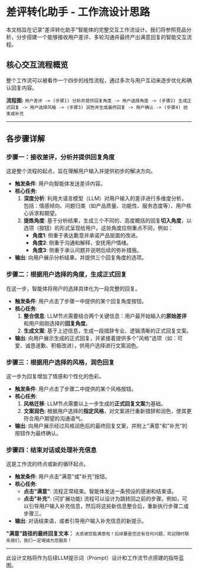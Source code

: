 # 差评转化助手 - 工作流设计思路

本文档旨在记录"差评转化助手"智能体的完整交互工作流设计。我们将参照竞品分析，分步搭建一个能够接收用户差评、多轮沟通并最终产出满意回复的智能交互流程。

## 核心交互流程概览

整个工作流可以被看作一个四步的线性流程，通过多次与用户互动来逐步优化和确认回复内容。

**流程图:**
`用户差评 -> (步骤1) 分析并提供回复角度 -> 用户选择角度 -> (步骤2) 生成正式回复 -> 用户选择风格 -> (步骤3) 润色并生成最终回复 -> 用户确认 -> (步骤4) 结束或补充`

---

## 各步骤详解

### 步骤一：接收差评，分析并提供回复角度

这是整个流程的起点，旨在理解用户输入并提供初步的解决方向。

*   **触发条件**: 用户向智能体发送差评内容。
*   **核心任务**:
    1.  **深度分析**: 利用大语言模型（LLM）对用户输入的差评进行多维度分析，包括：情感倾向、问题归类（如产品质量、功能性、服务态度等）、用户核心诉求和期望。
    2.  **提炼角度**: 基于分析结果，生成三个不同的、高度概括的回复**切入角度**，以选项（按钮）的形式呈现给用户。这些角度应侧重点不同，例如：
        *   **角度1**: 侧重于表达歉意并承诺产品层面的改进。
        *   **角度2**: 侧重于沟通和解释，安抚用户情绪。
        *   **角度3**: 侧重于承认问题并说明后续的弥补措施。
*   **输出**: 向用户展示分析结果，并提供三个回复角度的选项。

### 步骤二：根据用户选择的角度，生成正式回复

在这一步，智能体将用户的选择具体化为一段完整的回复。

*   **触发条件**: 用户点击了步骤一中提供的某个回复角度按钮。
*   **核心任务**:
    1.  **整合信息**: LLM节点需要结合两个关键信息：用户最开始输入的**原始差评**和用户刚刚选择的**回复角度**。
    2.  **生成文案**: 基于上述信息，生成一段措辞专业、逻辑清晰的正式回复文案。
*   **输出**: 向用户展示生成的正式回复，并紧接着提供多个"风格"选项（如：可爱、诚恳道歉、积极改进），供用户选择进行文案润色。

### 步骤三：根据用户选择的风格，润色回复

这一步为回复增加了情感和个性化的色彩。

*   **触发条件**: 用户点击了步骤二中提供的某个风格按钮。
*   **核心任务**:
    1.  **风格迁移**: LLM节点需要以上一步生成的**正式回复文案**为基础。
    2.  **文案润色**: 根据用户选择的**指定风格**，对文案进行重新措辞和润色，使其更符合用户期望的沟通语气。
*   **输出**: 向用户展示经过风格润色后的最终回复文案，并附上"满意"和"补充"的按钮作为最终确认。

### 步骤四：结束对话或处理补充信息

这是工作流的终点或新的循环起点。

*   **触发条件**: 用户点击"满意"或"补充"按钮。
*   **核心任务**:
    *   **点击"满意"**: 流程正常结束。智能体发送一条预设的感谢和结束语。
    *   **点击"补充"**: (可扩展功能) 流程可以设计为跳转回之前的步骤。例如，可以引导用户输入补充信息，然后将这些新信息整合后，重新执行步骤二或步骤三。
*   **输出**: 对话结束语，或者引导用户输入补充信息的新提示。

**"满意"路径的最终回复文本：**
`太感谢您能满意啦！后续要是您还有任何问题，欢迎随时联系我们，我们一定竭诚为您服务！`

---

此设计文档将作为后续LLM提示词（Prompt）设计和工作流节点搭建的指导蓝图。 